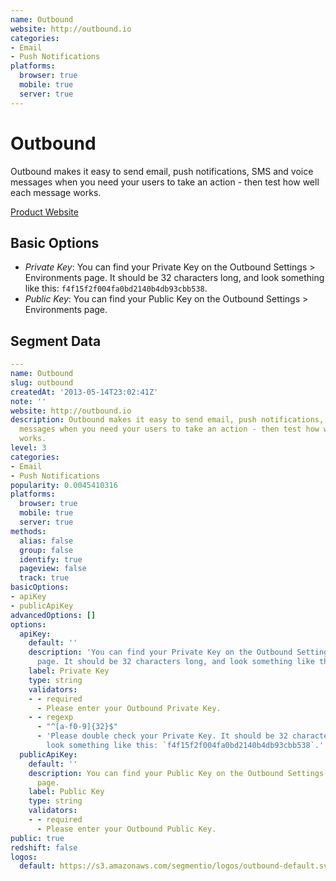 ```yaml
---
name: Outbound
website: http://outbound.io
categories:
- Email
- Push Notifications
platforms:
  browser: true
  mobile: true
  server: true
---
```


# Outbound

Outbound makes it easy to send email, push notifications, SMS and voice messages when you need your users to take an action - then test how well each message works.

[Product Website](http://outbound.io)

## Basic Options

- *Private Key*: You can find your Private Key on the Outbound Settings > Environments page. It should be 32 characters long, and look something like this: `f4f15f2f004fa0bd2140b4db93cbb538`.
- *Public Key*: You can find your Public Key on the Outbound Settings > Environments page.


## Segment Data
```yaml
---
name: Outbound
slug: outbound
createdAt: '2013-05-14T23:02:41Z'
note: ''
website: http://outbound.io
description: Outbound makes it easy to send email, push notifications, SMS and voice
  messages when you need your users to take an action - then test how well each message
  works.
level: 3
categories:
- Email
- Push Notifications
popularity: 0.0045410316
platforms:
  browser: true
  mobile: true
  server: true
methods:
  alias: false
  group: false
  identify: true
  pageview: false
  track: true
basicOptions:
- apiKey
- publicApiKey
advancedOptions: []
options:
  apiKey:
    default: ''
    description: 'You can find your Private Key on the Outbound Settings > Environments
      page. It should be 32 characters long, and look something like this: `f4f15f2f004fa0bd2140b4db93cbb538`.'
    label: Private Key
    type: string
    validators:
    - - required
      - Please enter your Outbound Private Key.
    - - regexp
      - "^[a-f0-9]{32}$"
      - 'Please double check your Private Key. It should be 32 characters long, and
        look something like this: `f4f15f2f004fa0bd2140b4db93cbb538`.'
  publicApiKey:
    default: ''
    description: You can find your Public Key on the Outbound Settings > Environments
      page.
    label: Public Key
    type: string
    validators:
    - - required
      - Please enter your Outbound Public Key.
public: true
redshift: false
logos:
  default: https://s3.amazonaws.com/segmentio/logos/outbound-default.svg

```

